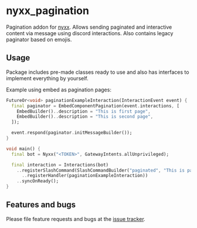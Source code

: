 # nyxx_pagination

Pagination addon for [nyxx][nyxx]. Allows sending paginated and interactive content 
via message using discord interactions. Also contains legacy paginator based on emojis.  

## Usage

Package includes pre-made classes ready to use and also has interfaces to implement everything 
by yourself. 

Example using embed as pagination pages:
```dart
FutureOr<void> paginationExampleInteraction(InteractionEvent event) {
  final paginator = EmbedComponentPagination(event.interactions, [
    EmbedBuilder()..description = "This is first page",
    EmbedBuilder()..description = "This is second page",
  ]);

  event.respond(paginator.initMessageBuilder());
}

void main() {
  final bot = Nyxx("<TOKEN>", GatewayIntents.allUnprivileged);

  final interaction = Interactions(bot)
    ..registerSlashCommand(SlashCommandBuilder("paginated", "This is pagination example", [], guild: 302360552993456135.toSnowflake())
      ..registerHandler(paginationExampleInteraction))
    ..syncOnReady();
}
```

## Features and bugs

Please file feature requests and bugs at the [issue tracker][tracker].

[tracker]: https://github.com/nyxx-discord/nyxx_pagination/issues
[nyxx]: https://github.com/nyxx-discord/nyxx

